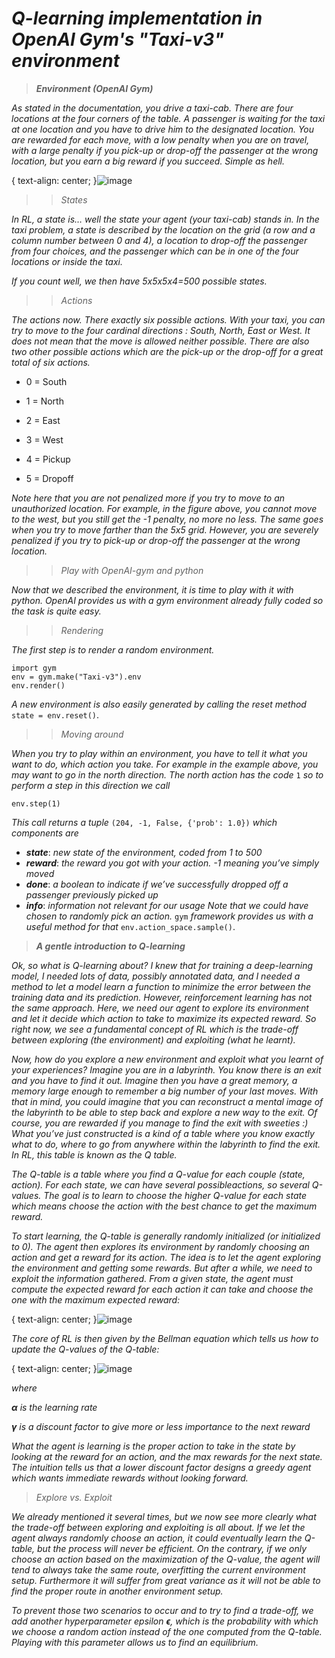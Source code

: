 # *Q-learning implementation in OpenAI Gym's "Taxi-v3" environment*

> ***Environment (OpenAI Gym)***

*As stated in the documentation, you drive a taxi-cab. There are four locations at the four corners of the table. A passenger is waiting for the taxi at one location and you have to drive him to the designated location. You are rewarded for each move, with a low penalty when you are on travel, with a large penalty if you pick-up or drop-off the passenger at the wrong location, but you earn a big reward if you succeed. Simple as hell.*

{ text-align: center; }![image](https://user-images.githubusercontent.com/107314081/218301950-41864866-3ed7-45dc-82bc-4da7b2b604f2.png)


>> *States*

*In RL, a state is… well the state your agent (your taxi-cab) stands in. In the taxi problem, a state is described by the location on the grid (a row and a column number between 0 and 4), a location to drop-off the passenger from four choices, and the passenger which can be in one of the four locations or inside the taxi.*

*If you count well, we then have 5x5x5x4=500 possible states.*

>> *Actions*

*The actions now. There exactly six possible actions. With your taxi, you can try to move to the four cardinal directions : South, North, East or West. It does not mean that the move is allowed neither possible. There are also two other possible actions which are the pick-up or the drop-off for a great total of six actions.*

* 0 = South

* 1 = North

* 2 = East

* 3 = West

* 4 = Pickup

* 5 = Dropoff

*Note here that you are not penalized more if you try to move to an unauthorized location. For example, in the figure above, you cannot move to the west, but you still get the -1 penalty, no more no less. The same goes when you try to move farther than the 5x5 grid. However, you are severely penalized if you try to pick-up or drop-off the passenger at the wrong location.*

>> *Play with OpenAI-gym and python*

*Now that we described the environment, it is time to play with it with python. OpenAI provides us with a gym environment already fully coded so the task is quite easy.*

>> *Rendering*

*The first step is to render a random environment.*

```
import gym
env = gym.make("Taxi-v3").env
env.render()
```
*A new environment is also easily generated by calling the reset method* ```state = env.reset()```.

>> *Moving around*

*When you try to play within an environment, you have to tell it what you want to do, which action you take. For example in the example above, you may want to go in the north direction. The north action has the code* ```1``` *so to perform a step in this direction we call*

```
env.step(1)
```
*This call returns a tuple* ```(204, -1, False, {'prob': 1.0})``` *which components are*

* ***state***: *new state of the environment, coded from 1 to 500*
* ***reward***: *the reward you got with your action. -1 meaning you’ve simply moved*
* ***done***: *a boolean to indicate if we’ve successfully dropped off a passenger previously picked up*
* ***info***: *information not relevant for our usage*
*Note that we could have chosen to randomly pick an action.* ```gym``` *framework provides us with a useful method for that* ```env.action_space.sample()```.

> ***A gentle introduction to Q-learning***

*Ok, so what is Q-learning about? I knew that for training a deep-learning model, I needed lots of data, possibly annotated data, and I needed a method to let a model learn a function to minimize the error between the training data and its prediction. However, reinforcement learning has not the same approach. Here, we need our agent to explore its environment and let it decide which action to take to maximize its expected reward. So right now, we see a fundamental concept of RL which is the trade-off between exploring (the environment) and exploiting (what he learnt).*

*Now, how do you explore a new environment and exploit what you learnt of your experiences? Imagine you are in a labyrinth. You know there is an exit and you have to find it out. Imagine then you have a great memory, a memory large enough to remember a big number of your last moves. With that in mind, you could imagine that you can reconstruct a mental image of the labyrinth to be able to step back and explore a new way to the exit. Of course, you are rewarded if you manage to find the exit with sweeties :) What you’ve just constructed is a kind of a table where you know exactly what to do, where to go from anywhere within the labyrinth to find the exit. In RL, this table is known as the Q table.*

*The Q-table is a table where you find a Q-value for each couple (state, action). For each state, we can have several possibleactions, so several Q-values. The goal is to learn to choose the higher Q-value for each state which means choose the action with the best chance to get the maximum reward.*

*To start learning, the Q-table is generally randomly initialized (or initialized to 0). The agent then explores its environment by randomly choosing an action and get a reward for its action. The idea is to let the agent exploring the environment and getting some rewards. But after a while, we need to exploit the information gathered. From a given state, the agent must compute the expected reward for each action it can take and choose the one with the maximum expected reward:*

{ text-align: center; }![image](https://user-images.githubusercontent.com/107314081/218301691-7b584161-6574-424b-8bcf-334b2fc2403f.png)

*The core of RL is then given by the Bellman equation which tells us how to update the Q-values of the Q-table:*

{ text-align: center; }![image](https://user-images.githubusercontent.com/107314081/218301708-77fce188-c237-4f73-9c57-21ab1bda87b6.png)

*where*

***α** is the learning rate*

***γ** is a discount factor to give more or less importance to the next reward*

*What the agent is learning is the proper action to take in the state by looking at the reward for an action, and the max rewards for the next state. The intuition tells us that a lower discount factor designs a greedy agent which wants immediate rewards without looking forward.*

> *Explore vs. Exploit*

*We already mentioned it several times, but we now see more clearly what the trade-off between exploring and exploiting is all about. If we let the agent always randomly choose an action, it could eventually learn the Q-table, but the process will never be efficient. On the contrary, if we only choose an action based on the maximization of the Q-value, the agent will tend to always take the same route, overfitting the current environment setup. Furthermore it will suffer from great variance as it will not be able to find the proper route in another environment setup.*

*To prevent those two scenarios to occur and to try to find a trade-off, we add another hyperparameter epsilon **ϵ**, which is the probability with which we choose a random action instead of the one computed from the Q-table. Playing with this parameter allows us to find an equilibrium.*

